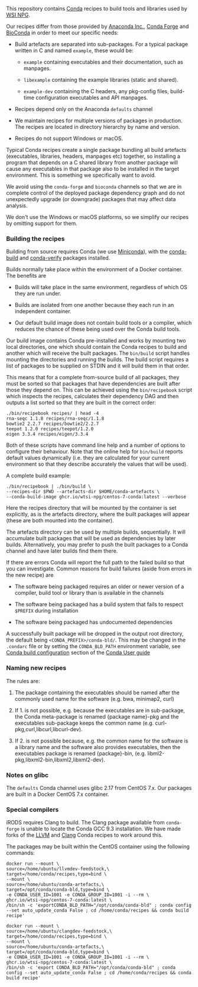 This repository contains [Conda](https://conda.io) recipes to build
tools and libraries used by [WSI NPG](https://github.com/wtsi-npg).

Our recipes differ from those provided by
[Anaconda Inc.](https://github.com/AnacondaRecipes),
[Conda Forge](https://conda-forge.org) and
[BioConda](https://bioconda.github.io/) in order to meet our specific
needs:

* Build artefacts are separated into sub-packages. For a typical
  package written in C and named `example`, these would be:

  * `example` containing executables and their documentation, such
    as manpages.

  * `libexample` containing the example libraries (static and shared).

  * `example-dev` containing the C headers, any pkg-config files,
    build-time configuration executables and API manpages.

* Recipes depend only on the Anaconda `defaults` channel

* We maintain recipes for multiple versions of packages in
  production. The recipes are located in directory hierarchy by name
  and version.

* Recipes do not support Windows or macOS.

Typical Conda recipes create a single package bundling all build
artefacts (executables, libraries, headers, manpages etc) together, so
installing a program that depends on a C shared library from another
package will cause any executables in that package also to be
installed in the target environment. This is something we specifically
want to avoid.

We avoid using the `conda-forge` and `bioconda` channels so that we
are in complete control of the deployed package dependency graph and
do not unexpectedly upgrade (or downgrade) packages that may affect
data analysis.

We don't use the Windows or macOS platforms, so we simplify our
recipes by omitting support for them.

### Building the recipes ###

Building from source requires Conda (we use
[Miniconda](https://docs.conda.io/en/latest/miniconda.html)), with the
[conda-build](https://github.com/conda/conda-build) and
[conda-verify](https://github.com/conda/conda-verify) packages
installed.

Builds normally take place within the environment of a Docker
container. The benefits are

* Builds will take place in the same environment, regardless of which
  OS they are run under.

* Builds are isolated from one another because they each run in an
  independent container.

* Our default build image does not contain build tools or a compiler,
  which reduces the chance of these being used over the Conda build
  tools.

Our build image contains Conda pre-installed and works by mounting two
local directories, one which should contain the Conda recipes to build
and another which will receive the built packages. The
`bin/build` script handles mounting the directories and running
the builds. The build script requires a list of packages to be
supplied on STDIN and it will build them in that order.

This means that for a complete from-source build of all packages, they
must be sorted so that packages that have dependencies are built after
those they depend on. This can be achieved using the
`bin/recipebook` script which inspects the recipes,
calculates their dependency DAG and then outputs a list sorted so that
they are built in the correct order:

    ./bin/recipebook recipes/ | head -4
    rna-seqc 1.1.8 recipes/rna-seqc/1.1.8
    bowtie2 2.2.7 recipes/bowtie2/2.2.7
    teepot 1.2.0 recipes/teepot/1.2.0
    eigen 3.3.4 recipes/eigen/3.3.4

Both of these scripts have command line help and a number of options
to configure their behaviour. Note that the online help for `bin/build`
reports default values dynamically (i.e. they are calculated for your
current environment so that they describe accurately the values that
will be used).

A complete build example:

    ./bin/recipebook | ./bin/build \
    --recipes-dir $PWD --artefacts-dir $HOME/conda-artefacts \
    --conda-build-image ghcr.io/wtsi-npg/centos-7-conda:latest --verbose

Here the recipes directory that will be mounted by the container is
set explicitly, as is the artefacts directory, where the built
packages will appear (these are both mounted into the container).

The artefacts directory can be used by multiple builds,
sequentially. It will accumulate built packages that will be used as
dependencies by later builds. Alternatively, you may prefer to push
the built packages to a Conda channel and have later builds find them
there.

If there are errors Conda will report the full path to the failed
build so that you can investigate. Common reasons for build failures
(aside from errors in the new recipe) are

* The software being packaged requires an older or newer version of a
  compiler, build tool or library than is available in the channels

* The software being packaged has a build system that fails to
  respect `$PREFIX` during installation

* The software being packaged has undocumented dependencies

A successfully built package will be dropped in the output root
directory, the default being `<CONDA_PREFIX>/conda-bld/`. This may be
changed in the `.condarc` file or by setting the `CONDA_BLD_PATH`
environment variable, see
[Conda build configuration](https://conda.io/docs/user-guide/configuration/use-condarc.html#specify-conda-build-output-root-directory-root-dir)
section of the
[Conda User guide](https://conda.io/docs/user-guide/index.html)


### Naming new recipes ###

The rules are:

1. The package containing the executables should be named after the
commonly used name for the software (e.g. bwa, minimap2, curl)

2. If 1. is not possible, e.g. because the executables are in
sub-package, the Conda meta-package is renamed {package name}-pkg and
the executables sub-package keeps the common name
(e.g. curl-pkg,curl,libcurl,libcurl-dev).

3. If 2. is not possible because, e.g. the common name for the software
is a library name and the software also provides executables, then the
executables package is renamed {package}-bin,
(e.g. libml2-pkg,libxml2-bin,libxml2,libxml2-dev).


### Notes on glibc ###

The `defaults` Conda channel uses glibc 2.17 from CentOS 7.x. Our packages 
are built in a Docker CentOS 7.x container.

### Special compilers ###

iRODS requires Clang to build. The Clang package available from 
`conda-forge` is unable to locate the Conda GCC 9.3 installation. We have 
made forks of the [LLVM](https://github.com/wtsi-npg/llvmdev-feedstock) and 
[Clang](https://github.com/wtsi-npg/clangdev-feedstock) Conda recipes to 
work around this.

The packages may be built within the CentOS container using the following 
commands:

    docker run --mount \
    source=/home/ubuntu/llvmdev-feedstock,\
    target=/home/conda/recipes,type=bind \
    --mount \
    source=/home/ubuntu/conda-artefacts,\
    target=/opt/conda/conda-bld,type=bind \
    -e CONDA_USER_ID=1001 -e CONDA_GROUP_ID=1001 -i --rm \
    ghcr.io/wtsi-npg/centos-7-conda:latest \ 
    /bin/sh -c 'exportCONDA_BLD_PATH="/opt/conda/conda-bld" ; conda config --set auto_update_conda False ; cd /home/conda/recipes && conda build recipe'

    docker run --mount \
    source=/home/ubuntu/clangdev-feedstock,\
    target=/home/conda/recipes,type=bind \
    --mount \
    source=/home/ubuntu/conda-artefacts,\
    target=/opt/conda/conda-bld,type=bind \
    -e CONDA_USER_ID=1001 -e CONDA_GROUP_ID=1001 -i --rm \
    ghcr.io/wtsi-npg/centos-7-conda:latest \
    /bin/sh -c 'export CONDA_BLD_PATH="/opt/conda/conda-bld" ; conda config --set auto_update_conda False ; cd /home/conda/recipes && conda build recipe'
